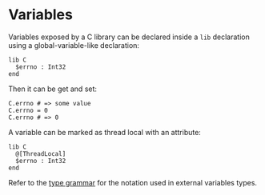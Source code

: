 # Variables

Variables exposed by a C library can be declared inside a `lib` declaration using a global-variable-like declaration:

```crystal
lib C
  $errno : Int32
end
```

Then it can be get and set:

```crystal
C.errno # => some value
C.errno = 0
C.errno # => 0
```

A variable can be marked as thread local with an attribute:

```crystal
lib C
  @[ThreadLocal]
  $errno : Int32
end
```

Refer to the [type grammar](../type_grammar.html) for the notation used in external variables types.
